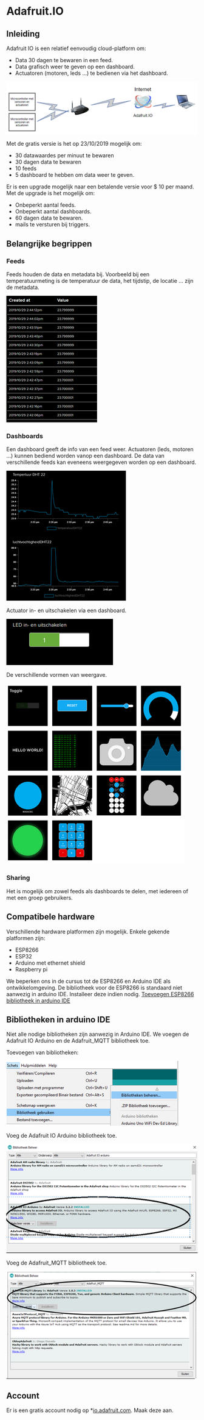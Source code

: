 # Adafruit.IO

## Inleiding

Adafruit IO is een relatief eenvoudig cloud-platform om:
*	Data 30 dagen te bewaren in een feed.
*	Data grafisch weer te geven op een dashboard.
*	Actuatoren (motoren, leds …) te bedienen via het dashboard.


![Blokschema](./assets/Blokschema.png)

Met de gratis versie is het op 23/10/2019 mogelijk om:
*	30 datawaardes per minuut te bewaren
*	30 dagen data te bewaren
*	10 feeds
*	5 dashboard te hebben om data weer te geven.

Er is een upgrade mogelijk naar een betalende versie voor $ 10 per maand. Met de upgrade is het mogelijk om:
*	Onbeperkt aantal feeds.
*	Onbeperkt aantal dashboards.
*	60 dagen data te bewaren.
*	mails te versturen bij triggers.

## Belangrijke begrippen

### Feeds

Feeds houden de data en metadata bij.
Voorbeeld bij een temperatuurmeting is de temperatuur de data, het tijdstip, de locatie … zijn de metadata.

![Feeds](./assets/feeds.png)

### Dashboards

Een dashboard geeft de info van een feed weer.
Actuatoren (leds, motoren …) kunnen bediend worden vanop een dashboard. 
De data van verschillende feeds kan eveneens weergegeven worden op een dashboard.

![Weergave gegevens via een dashboard](./assets/dashboard.png)

Actuator in- en uitschakelen via een dashboard.

![Actuator in- en uitschakelen via een  dashboard](./assets/dashboard1.png)

De verschillende vormen van weergave.

![Mogelijkheden op het dashboard](./assets/dashboard2.png)

### Sharing

Het is mogelijk om zowel feeds als dashboards te delen, met iedereen of met een groep gebruikers.

## Compatibele hardware

Verschillende hardware platformen zijn mogelijk. Enkele gekende platformen zijn:
* ESP8266
* ESP32
* Arduino met ethernet shield
* Raspberry pi

We beperken ons in de cursus tot de ESP8266 en Arduino IDE als ontwikkelomgeving. De bibliotheek voor de ESP8266 is standaard niet aanwezig in arduino IDE. Installeer deze indien nodig. [Toevoegen ESP8266 bibliotheek in arduino IDE](https://learn.sparkfun.com/tutorials/esp8266-thing-hookup-guide/installing-the-esp8266-arduino-addon)


## Bibliotheken in arduino IDE

Niet alle nodige bibliotheken zijn aanwezig in Arduino IDE. We voegen de Adafruit IO Arduino en de Adafruit_MQTT bibliotheek toe.

Toevoegen van bibliotheken:

![Toevoegen bibliotheek](./assets/bibliotheek.png)

Voeg de Adafruit IO Arduino bibliotheek toe.

![Toevoegen Adafruit IO bibliotheek](./assets/bibliotheek1.png)

Voeg de Adafruit_MQTT bibliotheek toe.

![Toevoegen MQTT bibliotheek](./assets/bibliotheek2.png)

## Account

Er is een gratis account nodig op *[io.adafruit.com](https://io.adafruit.com/). Maak deze aan.

